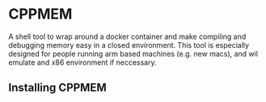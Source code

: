 # CPPMEM
A shell tool to wrap around a docker container and make compiling and debugging memory easy in a closed environment.
This tool is especially designed for people running arm based machines (e.g. new macs), and wil emulate and x86 environment if neccessary.

## Installing CPPMEM

